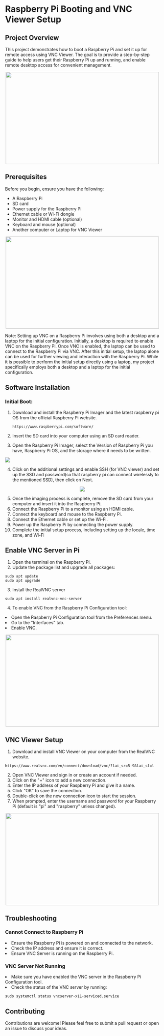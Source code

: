 # Raspberry Pi Booting and VNC Viewer Setup
## Project Overview
This project demonstrates how to boot a Raspberry Pi and set it up for remote access using VNC Viewer. The goal is to provide a step-by-step guide to help users get their Raspberry Pi up and running, and enable remote desktop access for convenient management.
<p align="center">
<img src="https://github.com/Iswarya-Singaram/Raspberry_Pi_Booting/assets/145309713/3e69ed7e-2463-44a4-8a45-5048b6319641" width="500" height="300">
</p>

## Prerequisites
Before you begin, ensure you have the following:
<ul>
<li>A Raspberry Pi</li>
<li>SD card</li>
<li>Power supply for the Raspberry Pi</li>
<li>Ethernet cable or Wi-Fi dongle</li>
<li>Monitor and HDMI cable (optional)</li>
<li>Keyboard and mouse (optional)</li>
<li>Another computer or Laptop for VNC Viewer</li>
</ul>

<p align="center">
<img src="https://github.com/Iswarya-Singaram/Raspberry_Pi_Booting/assets/145309713/0ebee90f-4034-4570-bf42-e66d7ed007bd" width="500" height="300">
</p>

Note: Setting up VNC on a Raspberry Pi involves using both a desktop and a laptop for the initial configuration. Initially, a desktop is required to enable VNC on the Raspberry Pi. Once VNC is enabled, the laptop can be used to connect to the Raspberry Pi via VNC. After this initial setup, the laptop alone can be used for further viewing and interaction with the Raspberry Pi. While it is possible to perform the initial setup directly using a laptop, my project specifically employs both a desktop and a laptop for the initial configuration.

## Software Installation
### Initial Boot:
1. Download and install the Raspberry Pi Imager and the latest raspberry pi OS from the official Raspberry Pi website.
   ~~~
   https://www.raspberrypi.com/software/
   ~~~
2. Insert the SD card into your computer using an SD card reader.
3. Open the Raspberry Pi Imager, select the Version of Raspberry Pi you have, Raspberry Pi OS, and the storage where it needs to be written.
   
   <p align="center">
<img src="https://github.com/Iswarya-Singaram/Raspberry_Pi_Booting/assets/145309713/65134045-9312-46c6-9088-946c8367bbc3">
</p>

4. Click on the additional settings and enable SSH (for VNC viewer) and set up the SSD and password(so that raspberry pi can connect wirelessly to the mentioned SSD), then click on Next.

 <p align="center">
<img src="https://github.com/Iswarya-Singaram/Raspberry_Pi_Booting/assets/145309713/5ebf8f99-d7c1-4e4f-bca9-53266434026c">
</p>


5. Once the imaging process is complete, remove the SD card from your computer and insert it into the Raspberry Pi.
6. Connect the Raspberry Pi to a monitor using an HDMI cable.
7. Connect the keyboard and mouse to the Raspberry Pi.
8. Connect the Ethernet cable or set up the Wi-Fi.
9. Power up the Raspberry Pi by connecting the power supply.
10. Complete the initial setup process, including setting up the locale, time zone, and Wi-Fi

## Enable VNC Server in Pi
1. Open the terminal on the Raspberry Pi.
2. Update the package list and upgrade all packages:
~~~
sudo apt update
sudo apt upgrade
~~~
3. Install the RealVNC server
~~~
sudo apt install realvnc-vnc-server
~~~
4. To enable VNC from the Raspberry Pi Configuration tool:
<li>Open the Raspberry Pi Configuration tool from the Preferences menu.</li>
<li>Go to the "Interfaces" tab.</li>
<li>Enable VNC.</li>
  
<p align="center">
<img src="https://github.com/Iswarya-Singaram/Raspberry_Pi_Booting/assets/145309713/c7026b02-60d4-4a80-a00e-c809633426ac" width="500" height="300">
</p>

## VNC Viewer Setup
1. Download and install VNC Viewer on your computer from the RealVNC website.
~~~
https://www.realvnc.com/en/connect/download/vnc/?lai_sr=5-9&lai_sl=l
~~~
2. Open VNC Viewer and sign in or create an account if needed.
3. Click on the "+" icon to add a new connection.
4. Enter the IP address of your Raspberry Pi and give it a name.
5. Click "OK" to save the connection.
6. Double-click on the new connection icon to start the session.
7. When prompted, enter the username and password for your Raspberry Pi (default is "pi" and "raspberry" unless changed).

<p align="center">
<img src="https://github.com/Iswarya-Singaram/Raspberry_Pi_Booting/assets/145309713/4169f94a-8a42-4eac-a7a8-01fe3713f7e7" width="500" height="300">
</p>

## Troubleshooting
### Cannot Connect to Raspberry Pi
<li>Ensure the Raspberry Pi is powered on and connected to the network.</li>
<li>Check the IP address and ensure it is correct.</li>
<li>Ensure VNC Server is running on the Raspberry Pi.</li>

### VNC Server Not Running
<li>Make sure you have enabled the VNC server in the Raspberry Pi Configuration tool.</li>
<li>Check the status of the VNC server by running:</li>

~~~
sudo systemctl status vncserver-x11-serviced.service
~~~
## Contributing
Contributions are welcome! Please feel free to submit a pull request or open an issue to discuss your ideas.
   



